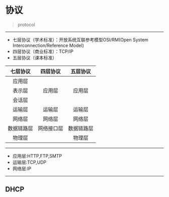 # 协议
> protocol



---

- 七层协议（学术标准）：开放系统互联参考模型OSI/RM(Open System Interconnection/Reference Model)
- 四层协议（商业标准）：TCP/IP
- 五层协议（课本标准）

| 七层协议 | 四层协议 | 五层协议 |
| :-: | :-: | :-: |
| 应用层 |  |  |
| 表示层 | 应用层 | 应用层 |
| 会话层 |  |  |
| 运输层 | 运输层 | 运输层 |
| 网络层 | 网络层 | 网络层 |
| 数据链路层 | 网络接口层 | 数据链路层 |
| 物理层 |  | 物理层 |

---
- 应用层:HTTP,FTP,SMTP
- 运输层:TCP,UDP
- 网络层:IP


---

## DHCP

